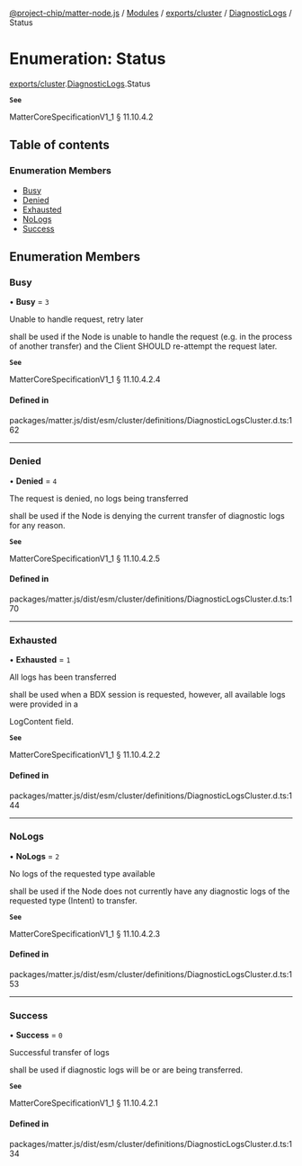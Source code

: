 [@project-chip/matter-node.js](../README.md) / [Modules](../modules.md) / [exports/cluster](../modules/exports_cluster.md) / [DiagnosticLogs](../modules/exports_cluster.DiagnosticLogs.md) / Status

# Enumeration: Status

[exports/cluster](../modules/exports_cluster.md).[DiagnosticLogs](../modules/exports_cluster.DiagnosticLogs.md).Status

**`See`**

MatterCoreSpecificationV1_1 § 11.10.4.2

## Table of contents

### Enumeration Members

- [Busy](exports_cluster.DiagnosticLogs.Status.md#busy)
- [Denied](exports_cluster.DiagnosticLogs.Status.md#denied)
- [Exhausted](exports_cluster.DiagnosticLogs.Status.md#exhausted)
- [NoLogs](exports_cluster.DiagnosticLogs.Status.md#nologs)
- [Success](exports_cluster.DiagnosticLogs.Status.md#success)

## Enumeration Members

### Busy

• **Busy** = ``3``

Unable to handle request, retry later

shall be used if the Node is unable to handle the request (e.g. in the process of another transfer) and the
Client SHOULD re-attempt the request later.

**`See`**

MatterCoreSpecificationV1_1 § 11.10.4.2.4

#### Defined in

packages/matter.js/dist/esm/cluster/definitions/DiagnosticLogsCluster.d.ts:162

___

### Denied

• **Denied** = ``4``

The request is denied, no logs being transferred

shall be used if the Node is denying the current transfer of diagnostic logs for any reason.

**`See`**

MatterCoreSpecificationV1_1 § 11.10.4.2.5

#### Defined in

packages/matter.js/dist/esm/cluster/definitions/DiagnosticLogsCluster.d.ts:170

___

### Exhausted

• **Exhausted** = ``1``

All logs has been transferred

shall be used when a BDX session is requested, however, all available logs were provided in a

LogContent field.

**`See`**

MatterCoreSpecificationV1_1 § 11.10.4.2.2

#### Defined in

packages/matter.js/dist/esm/cluster/definitions/DiagnosticLogsCluster.d.ts:144

___

### NoLogs

• **NoLogs** = ``2``

No logs of the requested type available

shall be used if the Node does not currently have any diagnostic logs of the requested type (Intent) to
transfer.

**`See`**

MatterCoreSpecificationV1_1 § 11.10.4.2.3

#### Defined in

packages/matter.js/dist/esm/cluster/definitions/DiagnosticLogsCluster.d.ts:153

___

### Success

• **Success** = ``0``

Successful transfer of logs

shall be used if diagnostic logs will be or are being transferred.

**`See`**

MatterCoreSpecificationV1_1 § 11.10.4.2.1

#### Defined in

packages/matter.js/dist/esm/cluster/definitions/DiagnosticLogsCluster.d.ts:134
